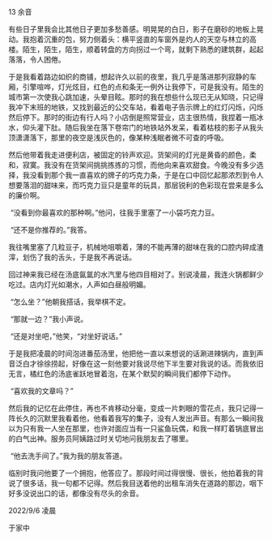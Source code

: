 13 余音

​	有些日子里我会比其他日子更加多愁善感。明晃晃的白日，影子在磨砂的地板上晃动。我抱着沉重的包，努力侧着头：横平竖直的车窗外是灼人的天空与林立的高楼。陌生，陌生，陌生，顺着转盘的方向拐过一个弯，就剩下熟悉的建筑群，起起落落，令人困倦。

​	于是我看着路边如织的商铺，想起许久以前的夜里，我几乎是落进那列寂静的车厢，引擎喧哗，灯光炫目，红色的点和条无一例外让我停下，可是我没有。陌生的城市第一次使我心跳加速，头晕目眩。那时的我在想些什么现已无从知晓，只记得我冲下末班的地铁，又找到最近的公交车站，看着电子告示牌上的红灯闪烁，闪烁然后停下。那时的街边有行人吗？小店倒是照常营业，店主很热情，我捏着一瓶冰水，仰头灌下肚。随后我坐在落下卷帘门的地铁站外发呆，看着枯枝的影子从我头顶潇潇落下，那里的夜空是浅灰色的，像某种浅眠者微不可查的呼吸。

​	然后他带着我走进便利店，被固定的铃声欢迎。货架间的灯光是黄昏的颜色，柔和，寂寞。我没有在货架间挑挑拣拣的习惯，而他向来喜欢甜食。今晚没有多少选择，我没看到那个我一直喜欢的牌子的巧克力条，于是在口中回忆起那浓烈到令人想要落泪的甜味来，而巧克力豆只是童年的玩具，那层锐利的色彩现在尝来是多么的廉价啊。

​	“没看到你最喜欢的那种啊。”他问，往我手里塞了一小袋巧克力豆。

​	“还不是你推荐的。”我答。

​	我往嘴里塞了几粒豆子，机械地咀嚼着，薄的不能再薄的甜味在我的口腔内碎成渣滓，划伤了我的舌头，于是我不再说话。

​	回过神来我已经在汤底氤氲的水汽里与他四目相对了。别说凌晨，我连火锅都鲜少吃过。店内灯光如潮水，人声如白昼般明媚。

​	“怎么坐？”他朝我搭话，我举棋不定。

​	“那就一边？”我小声说。

​	“还是对坐吧，”他笑，“对坐好说话。”

​	于是我把凌晨的时间泡进番茄汤里，他把他一直以来想说的话涮进辣锅内，直到声音泛白才徐徐捞起，好像在这一刻他要对我说尽他下半生要对我说的话。而我依旧无言，橘红色的汤底雀跃地冒着泡，在某个默契的瞬间我们都停下动作。

​	“喜欢我的文章吗？”

​	然后我的记忆在此停住，再也不肯移动分毫，变成一片刺眼的雪花点，我只记得一阵长久的沉默里我看着他，他看着我写的集子，没有人发出声音。有那么一瞬间我以为只有我一人坐在那里，也许对面应当有一只鲨鱼玩偶，和我一样盯着锅底冒出的白气出神。服务员阿姨路过时关切地问我朋友去了哪里。

​	“他去洗手间了。”我为我的朋友答道。

​	临别时我问他要了一个拥抱，他答应了。那段时间过得很慢、很长，他拍着我的背说了很多话，我一句都不记得。然后我目送着他的出租车消失在道路的那边，咽下好多没说出口的话，都像没有尽头的余音。

2022/9/6 凌晨

于家中
